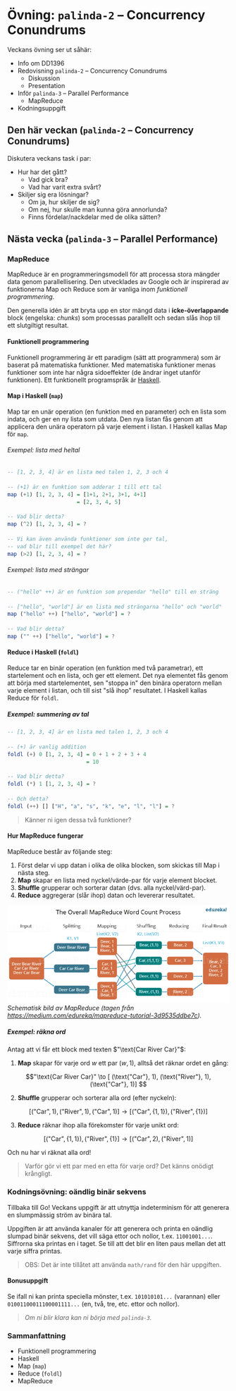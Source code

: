 # Övning: `palinda-2` – Concurrency Conundrums

Veckans övning ser ut såhär:

- Info om DD1396
- Redovisning `palinda-2` – Concurrency Conundrums
    - Diskussion
    - Presentation
- Inför `palinda-3` – Parallel Performance
    - MapReduce
- Kodningsuppgift


## Den här veckan (`palinda-2` – Concurrency Conundrums)

Diskutera veckans task i par:

- Hur har det gått?
    - Vad gick bra?
    - Vad har varit extra svårt?
- Skiljer sig era lösningar?
    - Om ja, hur skiljer de sig?
    - Om nej, hur skulle man kunna göra annorlunda?
    - Finns fördelar/nackdelar med de olika sätten?

## Nästa vecka (`palinda-3` – Parallel Performance)

### MapReduce

MapReduce är en programmeringsmodell för att processa stora mängder data genom parallellisering. Den utvecklades av Google och är inspirerad av funktionerna Map och Reduce som är vanliga inom *funktionell programmering*.

Den generella idén är att bryta upp en stor mängd data i **icke-överlappande** block (engelska: *chunks*) som processas parallellt och sedan slås ihop till ett slutgiltigt resultat.

#### Funktionell programmering

Funktionell programmering är ett paradigm (sätt att programmera) som är baserat på matematiska funktioner. Med matematiska funktioner menas funktioner som inte har några sidoeffekter (de ändrar inget utanför funktionen). Ett funktionellt programspråk är [Haskell](https://sv.wikipedia.org/wiki/Haskell_(programspr%C3%A5k)).


#### Map i Haskell (`map`)

Map tar en unär operation (en funktion med en parameter) och en lista som indata, och ger en ny lista som utdata. Den nya listan fås genom att applicera den unära operatorn på varje element i listan. I Haskell kallas Map för `map`.

###### Exempel: lista med heltal

```haskell
-- [1, 2, 3, 4] är en lista med talen 1, 2, 3 och 4

-- (+1) är en funktion som adderar 1 till ett tal
map (+1) [1, 2, 3, 4] = [1+1, 2+1, 3+1, 4+1]
                      = [2, 3, 4, 5] 

-- Vad blir detta?
map (^2) [1, 2, 3, 4] = ?

-- Vi kan även använda funktioner som inte ger tal,
-- vad blir till exempel det här?
map (>2) [1, 2, 3, 4] = ?
```

###### Exempel: lista med strängar

```haskell
-- ("hello" ++) är en funktion som prependar "hello" till en sträng

-- ["hello", "world"] är en lista med strängarna "hello" och "world"
map ("hello" ++) ["hello", "world"] = ?

-- Vad blir detta?
map ("" ++) ["hello", "world"] = ?
```

#### Reduce i Haskell (`foldl`)

Reduce tar en binär operation (en funktion med två parametrar), ett startelement och en lista, och ger ett element. Det nya elementet fås genom att börja med startelementet, sen "stoppa in" den binära operatorn mellan varje element i listan, och till sist "slå ihop" resultatet. I Haskell kallas Reduce för `foldl`.


##### Exempel: summering av tal

```haskell
-- [1, 2, 3, 4] är en lista med talen 1, 2, 3 och 4

-- (+) är vanlig addition
foldl (+) 0 [1, 2, 3, 4] = 0 + 1 + 2 + 3 + 4
                         = 10

-- Vad blir detta?
foldl (*) 1 [1, 2, 3, 4] = ?

-- Och detta?
foldl (++) [] ["H", "a", "s", "k", "e", "l", "l"] = ?
```

> Känner ni igen dessa två funktioner?


#### Hur MapReduce fungerar

MapReduce består av följande steg:

1. Först delar vi upp datan i olika de olika blocken, som skickas till Map i nästa steg.
2. **Map** skapar en lista med nyckel/värde-par för varje element blocket.
3. **Shuffle** grupperar och sorterar datan (dvs. alla nyckel/värd-par).
4. **Reduce** aggregerar (slår ihop) datan och levererar resultatet.

![image](imgs/mapreduce.webp)
*Schematisk bild av MapReduce (tagen från https://medium.com/edureka/mapreduce-tutorial-3d9535ddbe7c).*

##### Exempel: räkna ord

Antag att vi får ett block med texten $"\text{Car River Car}"$:

1. **Map** skapar för varje ord $w$ ett par $(w, 1)$, alltså det räknar ordet en gång:

$$"\text{Car River Car}" \to [ (\text{"Car"}, 1), (\text{"River"}, 1), (\text{"Car"}, 1)] $$

2. **Shuffle** grupperar och sorterar alla ord (efter nyckeln):

$$[ (\text{"Car"}, 1), (\text{"River"}, 1), (\text{"Car"}, 1)] \to [(\text{"Car"}, \lbrace 1, 1 \rbrace), (\text{"River"}, \lbrace 1 \rbrace)]$$

3. **Reduce** räknar ihop alla förekomster för varje unikt ord:

$$[(\text{"Car"}, \lbrace 1, 1 \rbrace), (\text{"River"}, \lbrace 1 \rbrace] \to [(\text{"Car"}, 2 ), (\text{"River"}, 1 )]$$

Och nu har vi räknat alla ord!

> Varför gör vi ett par med en etta för varje ord? Det känns onödigt krångligt.
<!-- MapReduce är mer generell, man vill kunna mappa och reducera andra typer av data. Räkningen är bara ett exempel. -->

### **Kodningsövning: oändlig binär sekvens**

Tillbaka till Go! Veckans uppgift är att utnyttja indeterminism för att generera en slumpmässig ström av binära tal.

Uppgiften är att använda kanaler för att generera och printa en oändlig slumpad binär sekvens, det vill säga ettor och nollor, t.ex. `11001001...`. Siffrorna ska printas en i taget. Se till att det blir en liten paus mellan det att varje siffra printas.

> OBS: Det är inte tillåtet att använda `math/rand` för den här uppgiften.

#### Bonusuppgift

Se ifall ni kan printa speciella mönster, t.ex. `101010101...` (varannan) eller `01001100011100001111...` (en, två, tre, etc. ettor och nollor).

> *Om ni blir klara kan ni börja med `palinda-3`.*

### **Sammanfattning**

- Funktionell programmering
- Haskell
- Map (`map`)
- Reduce (`foldl`)
- MapReduce
